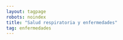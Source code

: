```yaml
---
layout: tagpage
robots: noindex
title: "Salud respiratoria y enfermedades"
tag: enfermedades
---
```

